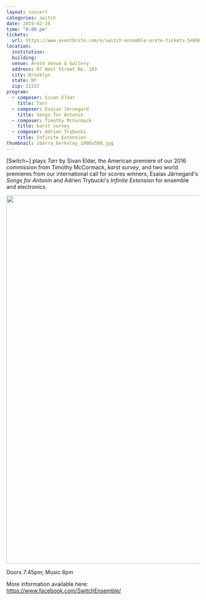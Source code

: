 ```yaml
---
layout: concert
categories: switch
date: 2019-02-28
time: "8:00 pm"
tickets:
  url: https://www.eventbrite.com/e/switch-ensemble-arete-tickets-54896909133
location:
  institution:
  building:
  venue: Areté Venue & Gallery
  address: 67 West Street No. 103
  city: Brooklyn
  state: NY
  zip: 11222
program:
  - composer: Sivan Eldar
    title: Tarr
  - composer: Esaias Järnegard
    title: Songs for Antonin
  - composer: Timothy McCormack
    title: karst survey
  - composer: Adrien Trybucki
    title: Infinite Extension
thumbnail: ibarra_berkeley_1000x500.jpg
---
```


[Switch~] plays <i>Tarr</i> by Sivan Eldar, the American premiere of our 2016 commission from Timothy McCormack, <i>karst survey</i>, and two world premieres from our international call for scores winners, Esaias Järnegard's <i>Songs for Antonin</i> and Adrien Trybucki's <i>Infinite Extension</i> for ensemble and electronics.

<img src="http://switchensemble.github.io/assets/images/arete-poster-1242x1920.jpg" height="960" width="621">

Doors 7:45pm; Music 8pm

More information available here: <a href="https://www.facebook.com/SwitchEnsemble/" target="blank">https://www.facebook.com/SwitchEnsemble/</a>
